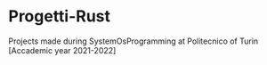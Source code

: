 # Progetti-Rust
Projects made during SystemOsProgramming at Politecnico of Turin
[Accademic year 2021-2022]
